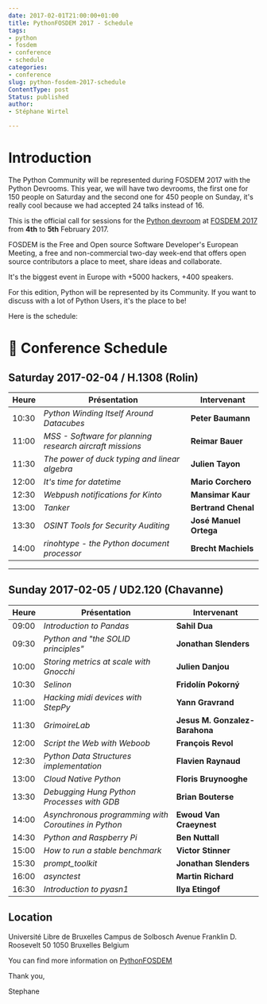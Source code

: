 ```yaml
---
date: 2017-02-01T21:00:00+01:00
title: PythonFOSDEM 2017 - Schedule
tags:
- python
- fosdem
- conference
- schedule
categories:
- conference
slug: python-fosdem-2017-schedule
ContentType: post
Status: published
author:
- Stéphane Wirtel

---
```


# Introduction

The Python Community will be represented during FOSDEM 2017 with the Python Devrooms.
This year, we will have two devrooms, the first one for 150 people on Saturday and the second one for 450 people on Sunday, it's really cool because we had accepted 24 talks instead of 16.

This is the official call for sessions for the [Python devroom](https://www.python-fosdem.org) at [FOSDEM 2017](https://fosdem.org/2017)
from **4th** to **5th** February 2017.

FOSDEM is the Free and Open source Software Developer's European Meeting, a free
and non-commercial two-day week-end that offers open source contributors a place
to meet, share ideas and collaborate.

It's the biggest event in Europe with +5000 hackers, +400 speakers.

For this edition, Python will be represented by its Community. If you want to
discuss with a lot of Python Users, it's the place to be!

Here is the schedule:
# 📅 Conference Schedule

## Saturday 2017-02-04 / H.1308 (Rolin)

| Heure  | Présentation                                                    | Intervenant             |
|--------|------------------------------------------------------------------|--------------------------|
| 10:30  | *Python Winding Itself Around Datacubes*                         | **Peter Baumann**        |
| 11:00  | *MSS - Software for planning research aircraft missions*         | **Reimar Bauer**         |
| 11:30  | *The power of duck typing and linear algebra*                    | **Julien Tayon**         |
| 12:00  | *It's time for datetime*                                         | **Mario Corchero**       |
| 12:30  | *Webpush notifications for Kinto*                                | **Mansimar Kaur**        |
| 13:00  | *Tanker*                                                         | **Bertrand Chenal**      |
| 13:30  | *OSINT Tools for Security Auditing*                              | **José Manuel Ortega**   |
| 14:00  | *rinohtype - the Python document processor*                      | **Brecht Machiels**      |

---

## Sunday 2017-02-05 / UD2.120 (Chavanne)

| Heure  | Présentation                                                    | Intervenant                    |
|--------|------------------------------------------------------------------|---------------------------------|
| 09:00  | *Introduction to Pandas*                                         | **Sahil Dua**                   |
| 09:30  | *Python and "the SOLID principles"*                              | **Jonathan Slenders**           |
| 10:00  | *Storing metrics at scale with Gnocchi*                          | **Julien Danjou**               |
| 10:30  | *Selinon*                                                        | **Fridolín Pokorný**            |
| 11:00  | *Hacking midi devices with StepPy*                               | **Yann Gravrand**               |
| 11:30  | *GrimoireLab*                                                    | **Jesus M. Gonzalez-Barahona** |
| 12:00  | *Script the Web with Weboob*                                     | **François Revol**              |
| 12:30  | *Python Data Structures implementation*                          | **Flavien Raynaud**             |
| 13:00  | *Cloud Native Python*                                            | **Floris Bruynooghe**           |
| 13:30  | *Debugging Hung Python Processes with GDB*                       | **Brian Bouterse**              |
| 14:00  | *Asynchronous programming with Coroutines in Python*             | **Ewoud Van Craeynest**         |
| 14:30  | *Python and Raspberry Pi*                                        | **Ben Nuttall**                 |
| 15:00  | *How to run a stable benchmark*                                  | **Victor Stinner**              |
| 15:30  | *prompt_toolkit*                                                 | **Jonathan Slenders**           |
| 16:00  | *asynctest*                                                      | **Martin Richard**              |
| 16:30  | *Introduction to pyasn1*                                         | **Ilya Etingof**                |

## Location

Université Libre de Bruxelles
Campus de Solbosch
Avenue Franklin D. Roosevelt 50
1050 Bruxelles
Belgium

You can find more information on [PythonFOSDEM](https://www.python-fosdem.org)

Thank you,

Stephane